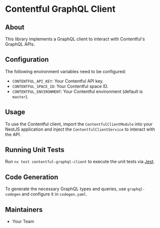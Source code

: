 # Contentful GraphQL Client

## About

This library implements a GraphQL client to interact with Contentful's GraphQL APIs.

## Configuration

The following environment variables need to be configured:

- `CONTENTFUL_API_KEY`: Your Contentful API key.
- `CONTENTFUL_SPACE_ID`: Your Contentful space ID.
- `CONTENTFUL_ENVIRONMENT`: Your Contentful environment (default is `master`).

## Usage

To use the Contentful client, import the `ContentfulClientModule` into your NestJS application and inject the `ContentfulClientService` to interact with the API.

## Running Unit Tests

Run `nx test contentful-graphql-client` to execute the unit tests via [Jest](https://jestjs.io).

## Code Generation

To generate the necessary GraphQL types and queries, use `graphql-codegen` and configure it in `codegen.yaml`.

## Maintainers

- Your Team
